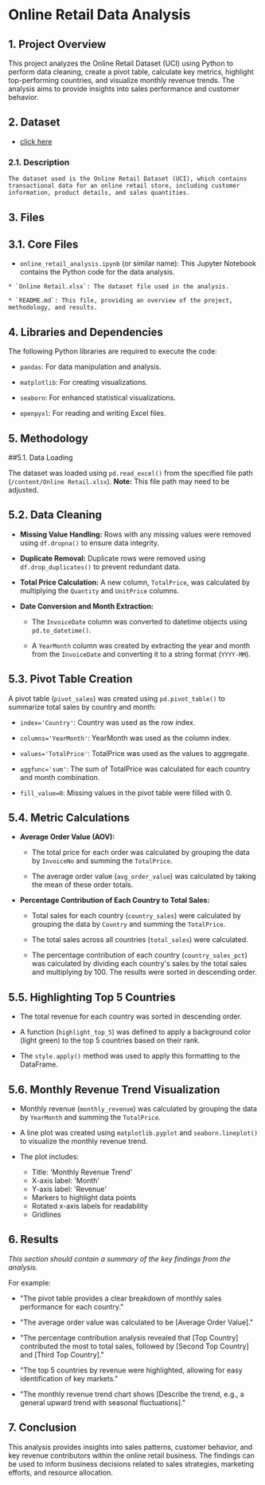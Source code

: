 # Online Retail Data Analysis

## 1. Project Overview

This project analyzes the Online Retail Dataset (UCI) using Python to perform data cleaning, create a pivot table, calculate key metrics, highlight top-performing countries, and visualize monthly revenue trends. The analysis aims to provide insights into sales performance and customer behavior.

## 2. Dataset

- [click here](https://archive.ics.uci.edu/dataset/352/online+retail)

###   2.1. Description

    The dataset used is the Online Retail Dataset (UCI), which contains transactional data for an online retail store, including customer information, product details, and sales quantities.



## 3. Files

## 3.1. Core Files

   * `online_retail_analysis.ipynb` (or similar name): This Jupyter Notebook contains the Python code for the data analysis.

    * `Online Retail.xlsx`: The dataset file used in the analysis.

    * `README.md`: This file, providing an overview of the project, methodology, and results.


## 4. Libraries and Dependencies

The following Python libraries are required to execute the code:

* `pandas`: For data manipulation and analysis.

* `matplotlib`: For creating visualizations.

* `seaborn`: For enhanced statistical visualizations.

* `openpyxl`: For reading and writing Excel files.


## 5. Methodology

##5.1. Data Loading

The dataset was loaded using `pd.read_excel()` from the specified file path (`/content/Online Retail.xlsx`). **Note:** This file path may need to be adjusted.

## 5.2. Data Cleaning

* **Missing Value Handling:** Rows with any missing values were removed using `df.dropna()` to ensure data integrity.

* **Duplicate Removal:** Duplicate rows were removed using `df.drop_duplicates()` to prevent redundant data.

* **Total Price Calculation:** A new column, `TotalPrice`, was calculated by multiplying the `Quantity` and `UnitPrice` columns.

* **Date Conversion and Month Extraction:**

    * The `InvoiceDate` column was converted to datetime objects using `pd.to_datetime()`.

    * A `YearMonth` column was created by extracting the year and month from the `InvoiceDate` and converting it to a string format (`YYYY-MM`).

## 5.3. Pivot Table Creation

A pivot table (`pivot_sales`) was created using `pd.pivot_table()` to summarize total sales by country and month:

* `index='Country'`: Country was used as the row index.

* `columns='YearMonth'`: YearMonth was used as the column index.

* `values='TotalPrice'`: TotalPrice was used as the values to aggregate.

* `aggfunc='sum'`: The sum of TotalPrice was calculated for each country and month combination.

* `fill_value=0`: Missing values in the pivot table were filled with 0.

## 5.4. Metric Calculations

* **Average Order Value (AOV):**
    * The total price for each order was calculated by grouping the data by `InvoiceNo` and summing the `TotalPrice`.

    * The average order value (`avg_order_value`) was calculated by taking the mean of these order totals.

* **Percentage Contribution of Each Country to Total Sales:**

    * Total sales for each country (`country_sales`) were calculated by grouping the data by `Country` and summing the `TotalPrice`.

    * The total sales across all countries (`total_sales`) were calculated.

    * The percentage contribution of each country (`country_sales_pct`) was calculated by dividing each country's sales by the total sales and multiplying by 100. The results were sorted in descending order.

## 5.5. Highlighting Top 5 Countries

* The total revenue for each country was sorted in descending order.

* A function (`highlight_top_5`) was defined to apply a background color (light green) to the top 5 countries based on their rank.

* The `style.apply()` method was used to apply this formatting to the DataFrame.

## 5.6. Monthly Revenue Trend Visualization

* Monthly revenue (`monthly_revenue`) was calculated by grouping the data by `YearMonth` and summing the `TotalPrice`.

* A line plot was created using `matplotlib.pyplot` and `seaborn.lineplot()` to visualize the monthly revenue trend.

* The plot includes:
    * Title: 'Monthly Revenue Trend'
    * X-axis label: 'Month'
    * Y-axis label: 'Revenue'
    * Markers to highlight data points
    * Rotated x-axis labels for readability
    * Gridlines

## 6. Results

_This section should contain a summary of the key findings from the analysis._

For example:

* "The pivot table provides a clear breakdown of monthly sales performance for each country."

* "The average order value was calculated to be \[Average Order Value]."

* "The percentage contribution analysis revealed that \[Top Country] contributed the most to total sales, followed by \[Second Top Country] and \[Third Top Country]."

* "The top 5 countries by revenue were highlighted, allowing for easy identification of key markets."

* "The monthly revenue trend chart shows \[Describe the trend, e.g., a general upward trend with seasonal fluctuations]."

## 7. Conclusion

This analysis provides insights into sales patterns, customer behavior, and key revenue contributors within the online retail business. The findings can be used to inform business decisions related to sales strategies, marketing efforts, and resource allocation.








